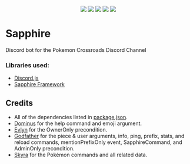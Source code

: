 <p align="center">
    <img src="https://discordapp.com/api/guilds/165459248703209472/embed.png"> <img src="https://img.shields.io/github/package-json/v/KunoichiZ/Sapphire.svg"> <a href="https://depfu.com/github/KunoichiZ/Sapphire?project_id=17417"><img src="https://badges.depfu.com/badges/33d21a7a03ef23e867099d85ba8c7a53/overview.svg"></a> <img src="https://img.shields.io/github/license/KunoichiZ/Sapphire.svg"> <img src="https://img.shields.io/github/workflow/status/KunoichiZ/Sapphire/Continuous%20Integration">
</p>

# Sapphire

Discord bot for the Pokemon Crossroads Discord Channel

### Libraries used:

-   [Discord.js](https://discord.js.org/#/)
-   [Sapphire Framework](https://github.com/sapphire-project/framework)

## Credits

-   All of the dependencies listed in [package.json](./package.json).
-   [Dominus](https://github.com/RealShadowNova/dominus) for the help command and emoji argument.
-   [Evlyn](https://github.com/skyra-project/evlyn) for the OwnerOnly precondition.
-   [Godfather](https://github.com/Soumil07/godfather) for the piece & user arguments, info, ping, prefix, stats, and reload commands, mentionPrefixOnly event, SapphireCommand, and AdminOnly precondition.
-   [Skyra](https://github.com/skyra-project/skyra) for the Pokémon commands and all related data.
